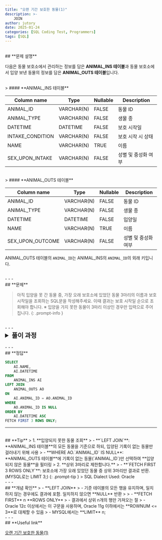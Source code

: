 ```yaml
---
title: "오랜 기간 보호한 동물(1)"
description: >-
    JOIN
author: jutory
date: 2025-01-24
categories: [SQL Coding Test, Programmers]
tags: [SQL]
---
```

<br>
## **문제 설명**

다음은 동물 보호소에서 관리하는 정보를 담은 **ANIMAL_INS 테이블**과 동물 보호소에서 입양 보낸 동물의 정보를 담은 **ANIMAL_OUTS 테이블**입니다.

<br>
> #### **ANIMAL_INS 테이블**

| Column name      | Type         | Nullable | Description                 |
|------------------|--------------|----------|-----------------------------|
| ANIMAL_ID        | VARCHAR(N)   | FALSE    | 동물 ID                     |
| ANIMAL_TYPE      | VARCHAR(N)   | FALSE    | 생물 종                     |
| DATETIME         | DATETIME     | FALSE    | 보호 시작일                 |
| INTAKE_CONDITION | VARCHAR(N)   | FALSE    | 보호 시작 시 상태           |
| NAME             | VARCHAR(N)   | TRUE     | 이름                        |
| SEX_UPON_INTAKE  | VARCHAR(N)   | FALSE    | 성별 및 중성화 여부         |

<br>
> #### **ANIMAL_OUTS 테이블**

| Column name         | Type         | Nullable | Description                 |
|---------------------|--------------|----------|-----------------------------|
| ANIMAL_ID           | VARCHAR(N)   | FALSE    | 동물 ID                     |
| ANIMAL_TYPE         | VARCHAR(N)   | FALSE    | 생물 종                     |
| DATETIME            | DATETIME     | FALSE    | 입양일                      |
| NAME                | VARCHAR(N)   | TRUE     | 이름                        |
| SEX_UPON_OUTCOME    | VARCHAR(N)   | FALSE    | 성별 및 중성화 여부         |

ANIMAL_OUTS 테이블의 `ANIMAL_ID`는 ANIMAL_INS의 `ANIMAL_ID`의 외래 키입니다.

<br>
- - -
<br>
## **문제**

> 아직 입양을 못 간 동물 중, 가장 오래 보호소에 있었던 동물 3마리의 이름과 보호 시작일을 조회하는 SQL문을 작성해주세요. 이때 결과는 보호 시작일 순으로 조회해야 합니다. ※ 입양을 가지 못한 동물이 3마리 이상인 경우만 입력으로 주어집니다.
{: .prompt-info }

<br>
- - -
<br>
<details>
  <summary style="font-size: 1.5em; font-weight: bold;">풀이 과정</summary>
<div markdown="1">

1. **조건 확인**  
   - **입양되지 못한 동물**만 찾기 위해 **ANIMAL_OUTS 테이블에 해당 동물의 기록이 없는 경우**를 필터링해야 함

2. **테이블 결합 (LEFT JOIN)**  
   - 두 테이블을 **`ANIMAL_ID`** 기준으로 결합
   - **LEFT JOIN** 선택 이유: 모든 보호소에 들어온 동물을 기준으로 하고, 입양되지 않은 동물을 포함하기 위해 사용

3. **조건 필터링**  
   - **WHERE AO.`ANIMAL_ID` IS NULL** 조건을 사용하여 **입양 기록이 없는 동물만** 선택
   - LEFT JOIN 결과에서 입양 기록이 없는 경우, **ANIMAL_OUTS 테이블**의 **`ANIMAL_ID`는 NULL**로 반환되므로 이를 활용한 것

4. **결과 정렬**
   - 정렬 기준에 따라 **ORDER BY**로 결과 정렬
     - 보호 시작일을 기준으로 오름차순 정렬해야 하므로 **ORDER BY AI.`DATETIME` ASC** 사용

5. **상위 3마리로 제한**  
   - **FETCH FIRST 3 ROWS ONLY**를 사용하여 상위 3마리만 출력

6. **최종 결과 출력**  
   - SELECT 절에서 **이름(`NAME`)**과 **입양일(`DATETIME`)** 출력

* **_교훈_**  
   - 나는 오라클 12 버전 밑에서 프로젝트를 진행했어서 ROWNUM에 익숙했는데....  **FETCH FIRST 숫자 ROWS ONLY** 요거 외우자. 잘 써보자.
</div>
</details>

<br>
- - -
<br>
## **정답**

```sql
SELECT 
    AI.NAME, 
    AI.DATETIME
FROM 
    ANIMAL_INS AI
LEFT JOIN 
    ANIMAL_OUTS AO
ON 
    AI.ANIMAL_ID = AO.ANIMAL_ID
WHERE 
    AO.ANIMAL_ID IS NULL
ORDER BY 
    AI.DATETIME ASC
FETCH FIRST 3 ROWS ONLY;
```

- - -
<br>
## **Tip**
> 1. **입양되지 못한 동물 조회**  
>    - **`LEFT JOIN`**: **ANIMAL_INS 테이블**의 모든 동물을 기준으로 하되, 입양된 기록이 없는 동물만 걸러내기 위해 사용
>    - **WHERE AO.`ANIMAL_ID` IS NULL**: **ANIMAL_OUTS 테이블**에 기록이 없는 동물(`ANIMAL_ID`)만 선택하여 **입양되지 않은 동물**을 필터링
> 2. **상위 3마리로 제한합니다.**  
>    - **`FETCH FIRST 3 ROWS ONLY`**: 보호소에 가장 오래 있었던 동물 중 상위 3마리만 결과로 반환. (MYSQL로는 LIMIT 3;)
{: .prompt-tip }
> SQL Dialect Used: Oracle

<br>
- - -
<br>
## **개념 확인**
> - **LEFT JOIN**
>    - 기준 테이블의 모든 행을 유지하며, 일치하지 않는 경우에도 결과에 포함. 일치하지 않으면 **NULL** 반환
>
> - **FETCH FIRST** n **ROWS ONLY**
>    - 결과에서 상위 n개의 행만 가져오는 절
>    - Oracle 12c 이상에서는 이 구문을 사용하며, Oracle 11g 이하에서는 **ROWNUM <= 3**로 대체할 수 있음
>    - MYSQL에서는 **LIMIT** n;

<br>
- - -
<br>
## **Useful link**

[오랜 기간 보호한 동물(1)](https://school.programmers.co.kr/learn/courses/30/lessons/59044)